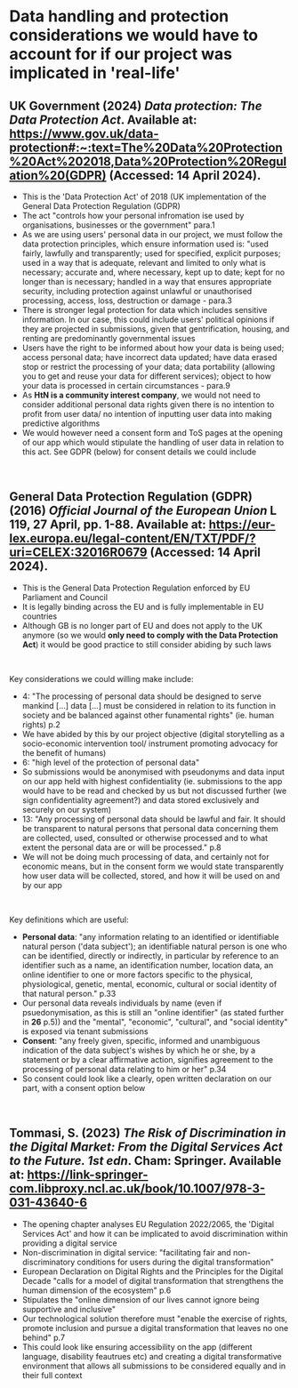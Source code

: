  # Data handling and protection considerations we would have to account for if our project was implicated in 'real-life'

 ## UK Government (2024) *Data protection: The Data Protection Act*. Available at: https://www.gov.uk/data-protection#:~:text=The%20Data%20Protection%20Act%202018,Data%20Protection%20Regulation%20(GDPR) (Accessed: 14 April 2024).
- This is the 'Data Protection Act' of 2018 (UK implementation of the General Data Protection Regulation (GDPR)
- The act "controls how your personal infromation ise used by organisations, businesses or the government" para.1
- As we are using users' personal data in our project, we must follow the data protection principles, which ensure information used is: "used fairly, lawfully and transparently; used for specified, explicit purposes; used in a way that is adequate, relevant and limited to only what is necessary; accurate and, where necessary, kept up to date; kept for no longer than is necessary; handled in a way that ensures appropriate security, including protection against unlawful or unauthorised processing, access, loss, destruction or damage - para.3
- There is stronger legal protection for data which includes sensitive information. In our case, this could include users' political opinions if they are projected in submissions, given that gentrification, housing, and renting are predominantly governmental issues
- Users have the right to be informed about how your data is being used; access personal data; have incorrect data updated; have data erased
stop or restrict the processing of your data; data portability (allowing you to get and reuse your data for different services); object to how your data is processed in certain circumstances - para.9
- As **HtN is a community interest company**, we would not need to consider additional personal data rights given there is no intention to profit from user data/ no intention of inputting user data into making predictive algorithms
- We would however need a consent form and ToS pages at the opening of our app which would stipulate the handling of user data in relation to this act. See GDPR (below) for consent details we could include
<br>

  ## General Data Protection Regulation (GDPR) (2016) *Official Journal of the European Union* L 119, 27 April, pp. 1-88. Available at: https://eur-lex.europa.eu/legal-content/EN/TXT/PDF/?uri=CELEX:32016R0679 (Accessed: 14 April 2024).
- This is the General Data Protection Regulation enforced by EU Parliament and Council
- It is legally binding across the EU and is fully implementable in EU countries
- Although GB is no longer part of EU and does not apply to the UK anymore (so we would **only need to comply with the Data Protection Act**) it would be good practice to still consider abiding by such laws
<br>

  Key considerations we could willing make include:
  - 4: "The processing of personal data should be designed to serve mankind [...] data [...] must be considered in relation to its function in society and be balanced against other funamental rights" (ie. human rights) p.2
  - We have abided by this by our project objective (digital storytelling as a socio-economic intervention tool/ instrument promoting advocacy for the benefit of humans)
  - 6: "high level of the protection of personal data"
  - So submissions would be anonymised with pseudonyms and data input on our app held with highest confidentiality (ie. submissions to the app would have to be read and checked by us but not discussed further (we sign confidentiality agreement?) and data stored exclusively and securely on our system)
  - 13: "Any processing of personal data should be lawful and fair. It should be transparent to natural persons that personal data concerning them are collected, used, consulted or otherwise processed and to what extent the personal data are or will be processed." p.8
  - We will not be doing much processing of data, and certainly not for economic means, but in the consent form we would state transparently how user data will be collected, stored, and how it will be used on and by our app
  <br>
  
 Key definitions which are useful:
- **Personal data**: "any information relating to an identified or identifiable natural person ('data subject'); an identifiable natural person is one who can be identified, directly or indirectly, in particular by reference to an identifier such as a name, an identification number, location data, an online identifier to one or more factors specific to the physical, physiological, genetic, mental, economic, cultural or social identity of that natural person." p.33
- Our personal data reveals individuals by name (even if psuedonymisation, as this is still an "online identifier" (as stated further in **26** p.5)) and the "mental", "economic", "cultural", and "social identity" is exposed via tenant submissions
- **Consent**: "any freely given, specific, informed and unambiguous indication of the data subject's wishes by which he or she, by a statement or by a clear affirmative action, signifies agreement to the processing of personal data relating to him or her" p.34
- So consent could look like a clearly, open written declaration on our part, with a consent option below
<br>

## Tommasi, S. (2023) *The Risk of Discrimination in the Digital Market: From the Digital Services Act to the Future. 1st edn*. Cham: Springer. Available at: https://link-springer-com.libproxy.ncl.ac.uk/book/10.1007/978-3-031-43640-6
- The opening chapter analyses EU Regulation 2022/2065, the 'Digital Services Act' and how it can be implicated to avoid discrimination within providing a digital service
-  Non-discrimination in digital service: "facilitating fair and non-discriminatory conditions for users during the digital transformation"
- European Declaration on Digital Rights and the Principles for the Digital Decade "calls for a model of digital transformation that strengthens the human dimension of the ecosystem" p.6
- Stipulates the "online dimension of our lives cannot ignore being supportive and inclusive"
- Our technological solution therefore must "enable the exercise of rights, promote inclusion and pursue a digital transformation that leaves no one behind" p.7
- This could look like ensuring accessibility on the app (different language, disability feautrues etc) and creating a digital transformative environment that allows all submissions to be considered equally and in their full context
